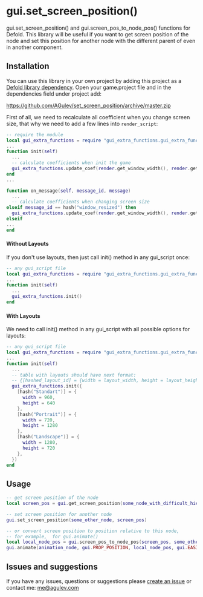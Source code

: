 # gui.set_screen_position()

gui.set_screen_position() and gui.screen_pos_to_node_pos() functions for Defold.
This library will be useful if you want to get screen position of the node and set this position for another node with the different parent of even in another component.

## Installation
You can use this library in your own project by adding this project as a [Defold library dependency](http://www.defold.com/manuals/libraries/). Open your game.project file and in the dependencies field under project add:

  https://github.com/AGulev/set_screen_position/archive/master.zip


First of all, we need to recalculate all coefficient when you change screen size, that why we need to add a few lines into `render_script`:

```lua
-- require the module
local gui_extra_functions = require "gui_extra_functions.gui_extra_functions"
...
function init(self)
  ...
  -- calculate coefficients when init the game
  gui_extra_functions.update_coef(render.get_window_width(), render.get_window_height())
end
...

function on_message(self, message_id, message)
  ...
  -- calculate coefficients when changing screen size
elseif message_id == hash("window_resized") then
  gui_extra_functions.update_coef(render.get_window_width(), render.get_window_height())
elseif
...
end
```

#### Without Layouts

If you don't use layouts, then just call init() method in any gui_script once:
```lua
-- any gui_script file
local gui_extra_functions = require "gui_extra_functions.gui_extra_functions"
...
function init(self)
  ...
  gui_extra_functions.init()
end
```

#### With Layouts

We need to call init() method in any gui_script with all possible options for layouts:
```lua
-- any gui_script file
local gui_extra_functions = require "gui_extra_functions.gui_extra_functions"
...
function init(self)
  ...
  -- table with layouts should have next format:
  -- {[hashed_layout_id] = {width = layout_width, height = layout_height} }
  gui_extra_functions.init({
    [hash("Standart")] = {
      width = 960,
      height = 640
    },
    [hash("Portrait")] = {
      width = 720,
      height = 1280
    },
    [hash("Landscape")] = {
      width = 1280,
      height = 720
    },
  })
end
```
## Usage

```lua
-- get screen position of the node
local screen_pos = gui.get_screen_position(some_node_with_difficult_hierarchy)

-- set screen position for another node
gui.set_screen_position(some_other_node, screen_pos)

-- or convert screen position to position relative to this node,
-- for example,  for gui.animate()
local local_node_pos = gui.screen_pos_to_node_pos(screen_pos, some_other_node)
gui.animate(animation_node, gui.PROP_POSITION, local_node_pos, gui.EASING_LINEAR, 1)
```


## Issues and suggestions

If you have any issues, questions or suggestions please [create an issue](https://github.com/agulev/jstodef/issues) or contact me: me@agulev.com

